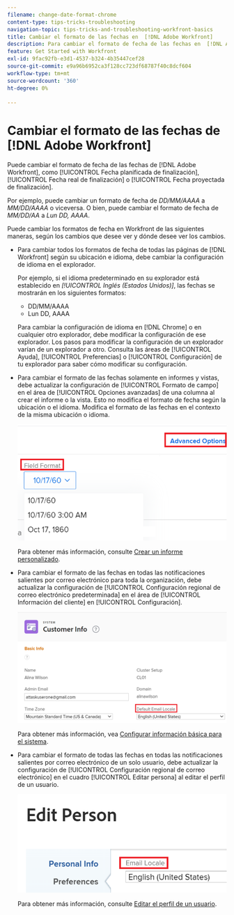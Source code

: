 ```yaml
---
filename: change-date-format-chrome
content-type: tips-tricks-troubleshooting
navigation-topic: tips-tricks-and-troubleshooting-workfront-basics
title: Cambiar el formato de las fechas en  [!DNL Adobe Workfront]
description: Para cambiar el formato de fecha de las fechas en  [!DNL Adobe Workfront] debe cambiar la configuración de idioma en el explorador.
feature: Get Started with Workfront
exl-id: 9fac92fb-e3d1-4537-b324-4b35447cef28
source-git-commit: e9a96b6952ca3f128cc723df68787f40c8dcf604
workflow-type: tm+mt
source-wordcount: '360'
ht-degree: 0%

---
```


# Cambiar el formato de las fechas de [!DNL Adobe Workfront]

<!--this article used to be called "Change the date format in Adobe Workfront when using Chrome". The team decieded to make it more generic and hide the steps. Also see drafted content below-->

Puede cambiar el formato de fecha de las fechas de [!DNL Adobe Workfront], como [!UICONTROL Fecha planificada de finalización], [!UICONTROL Fecha real de finalización] o [!UICONTROL Fecha proyectada de finalización].

Por ejemplo, puede cambiar un formato de fecha de _DD/MM/AAAA_ a _MM/DD/AAAA_ o viceversa.
O bien, puede cambiar el formato de fecha de _MM/DD/AA_ a _Lun DD, AAAA_.

Puede cambiar los formatos de fecha en Workfront de las siguientes maneras, según los cambios que desee ver y dónde desee ver los cambios.

* Para cambiar todos los formatos de fecha de todas las páginas de [!DNL Workfront] según su ubicación e idioma, debe cambiar la configuración de idioma en el explorador.

  Por ejemplo, si el idioma predeterminado en su explorador está establecido en *[!UICONTROL Inglés (Estados Unidos)]*, las fechas se mostrarán en los siguientes formatos:

   * DD/MM/AAAA
   * Lun DD, AAAA

  Para cambiar la configuración de idioma en [!DNL Chrome] o en cualquier otro explorador, debe modificar la configuración de ese explorador. Los pasos para modificar la configuración de un explorador varían de un explorador a otro. Consulta las áreas de [!UICONTROL Ayuda], [!UICONTROL Preferencias] o [!UICONTROL Configuración] de tu explorador para saber cómo modificar su configuración.

* Para cambiar el formato de las fechas solamente en informes y vistas, debe actualizar la configuración de [!UICONTROL Formato de campo] en el área de [!UICONTROL Opciones avanzadas] de una columna al crear el informe o la vista. Esto no modifica el formato de fecha según la ubicación o el idioma. Modifica el formato de las fechas en el contexto de la misma ubicación o idioma.

  ![](assets/field-format-in-advanced-options-of-a-view-highlighted.png)

  Para obtener más información, consulte [Crear un informe personalizado](../../reports-and-dashboards/reports/creating-and-managing-reports/create-custom-report.md).

* Para cambiar el formato de las fechas en todas las notificaciones salientes por correo electrónico para toda la organización, debe actualizar la configuración de [!UICONTROL Configuración regional de correo electrónico predeterminada] en el área de [!UICONTROL Información del cliente] en [!UICONTROL Configuración].

  ![](assets/default-email-locale-field.png)

  Para obtener más información, vea [Configurar información básica para el sistema](../../administration-and-setup/get-started-wf-administration/configure-basic-info.md).

* Para cambiar el formato de todas las fechas en todas las notificaciones salientes por correo electrónico de un solo usuario, debe actualizar la configuración de [!UICONTROL Configuración regional de correo electrónico] en el cuadro [!UICONTROL Editar persona] al editar el perfil de un usuario.

  ![](assets/email-locale-for-user-profile-highlighted.png)

  Para obtener más información, consulte [Editar el perfil de un usuario](../../administration-and-setup/add-users/create-and-manage-users/edit-a-users-profile.md).

<!--drafted because we should not document steps for a third-party application

To change your language settings in Chrome:

1. Click the 3-dots in the top right corner of your Chrome interface, then click **Settings**.
1. On the left area of the Settings page, expand **Advanced**, then click **Languages**.  
   Or  
   Search for *language*&nbsp;at the top of the Settings page, then click **Languages**.

1. In the **Language** list, locate the language and region that use your preferred date format.

   **Example:** If you speak English and you want the date format to be MM/DD/YYYY, you would select **English (United States)**. If you speak English and you want the date format to be DD/MM/YYY, you would select **English (United Kingdom)**.

1. (Conditional) If the language and region you want to use are not visible in the list, click **Add languages** to add it to the list.
1. Click the 3-dot menu next to the language and region you want to use, then click **Move to the top**.
1. Return to the Workfront interface, then refresh the page.  
   The date format is now updated in projects and other areas of Workfront that use MM/DD/YYYY or DD/MM/YYYY format when displaying dates.

   -->

